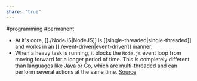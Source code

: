 ```yaml
---
share: "true"
---
```



#programming #permanent 

- At it's core, [[./NodeJS|NodeJS]] is [[single-threaded|single-threaded]] and works in an [[./event-driven|event-driven]] manner.
- When a heavy task is running, it blocks the `Node.js` event loop from moving forward for a longer period of time. This is completely different than languages like Java or Go, which are multi-threaded and can perform several actions at the same time. [Source](https://codedamn.com/news/nodejs/is-node-js-a-bad-framework) 

